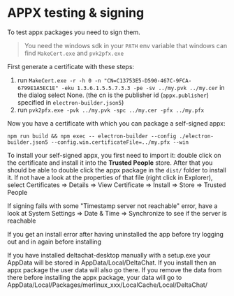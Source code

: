 # APPX testing & signing

To test appx packages you need to sign them.

> You need the windows sdk in your `PATH` env variable that windows can find `MakeCert.exe` and `pvk2pfx.exe`

First generate a certificate with these steps:

1. run `MakeCert.exe -r -h 0 -n "CN=C13753E5-D590-467C-9FCA-6799E1A5EC1E" -eku 1.3.6.1.5.5.7.3.3 -pe -sv ../my.pvk ../my.cer` in the dialog select None. (the cn is the publisher id (`appx.publisher`) specified in `electron-builder.json5`)
2. run `pvk2pfx.exe -pvk ../my.pvk -spc ../my.cer -pfx ../my.pfx`

Now you have a certificate with which you can package a self-signed appx:

```
npm run build && npm exec -- electron-builder --config ./electron-builder.json5 --config.win.certificateFile=../my.pfx --win
```

To install your self-signed appx, you first need to import it: double click on the certificate and install it into the **Trusted People** store. After that you should be able to double click the appx package in the `dist/` folder to install it. If not have a look at the properties of that file (right click in Explorer), select Certificates => Details => View Certificate => Install => Store => Trusted People

If signing fails with some "Timestamp server not reachable" error, have a look at System Settings => Date & Time => Synchronize to see if the server is reachable

If you get an install error after having uninstalled the app before try logging out and in again before installing

If you have installed deltachat-desktop manually with a setup.exe your AppData will be stored in AppData/Local/DeltaChat. If you install then an appx package the user data will also go there. If you remove the data from there before installing the appx package, your data will go to AppData/Local/Packages/merlinux_xxx/LocalCache/Local/DeltaChat/

